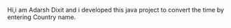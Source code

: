 Hi,i am Adarsh Dixit and i developed this java project to convert the time by entering Country name.
